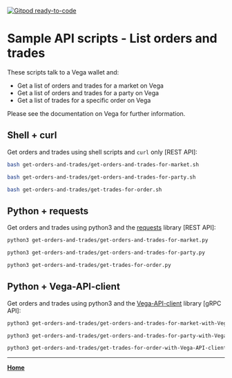 [![Gitpod ready-to-code](https://img.shields.io/badge/Gitpod-ready--to--code-blue?logo=gitpod)](https://gitpod.io/#https://github.com/vegaprotocol/sample-api-scripts)

# Sample API scripts - List orders and trades

These scripts talk to a Vega wallet and:

- Get a list of orders and trades for a market on Vega
- Get a list of orders and trades for a party on Vega
- Get a list of trades for a specific order on Vega
 
Please see the documentation on Vega for further information.

## Shell + curl

Get orders and trades using shell scripts and `curl` only [REST API]:

```bash
bash get-orders-and-trades/get-orders-and-trades-for-market.sh
```
```bash
bash get-orders-and-trades/get-orders-and-trades-for-party.sh
```
```bash
bash get-orders-and-trades/get-trades-for-order.sh
```

## Python + requests

Get orders and trades using python3 and the [requests](https://pypi.org/project/requests/) library [REST API]:

```bash
python3 get-orders-and-trades/get-orders-and-trades-for-market.py
```
```bash
python3 get-orders-and-trades/get-orders-and-trades-for-party.py
```
```bash
python3 get-orders-and-trades/get-trades-for-order.py
```

## Python + Vega-API-client

Get orders and trades using python3 and the [Vega-API-client](https://pypi.org/project/Vega-API-client/) library [gRPC API]:

```bash
python3 get-orders-and-trades/get-orders-and-trades-for-market-with-Vega-API-client.py
```
```bash
python3 get-orders-and-trades/get-orders-and-trades-for-party-with-Vega-API-client.py
```
```bash
python3 get-orders-and-trades/get-trades-for-order-with-Vega-API-client.py
```

---

**[Home](../README.md)**